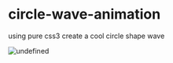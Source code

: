 # circle-wave-animation
using pure css3 create a cool circle shape wave

![undefined](https://user-images.githubusercontent.com/55042628/72432607-7933b580-37bd-11ea-956e-8330ef35163b.gif)
